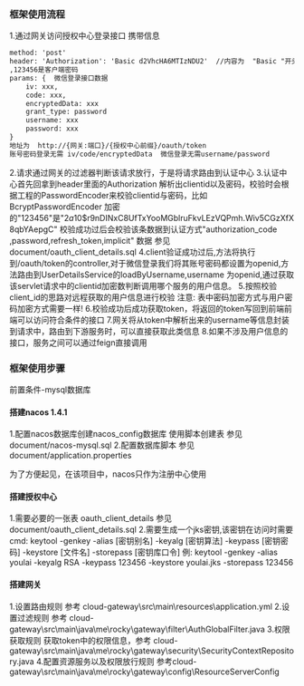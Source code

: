 ### 框架使用流程
1.通过网关访问授权中心登录接口 携带信息
```txt
method: 'post'
header: 'Authorization': 'Basic d2VhcHA6MTIzNDU2'  //内容为  "Basic "开头的  "weapp:123456" 的base64编码字符串  weapp是clientid
,123456是客户端密码
params: {  微信登录接口数据
    iv: xxx,
    code: xxx,
    encryptedData: xxx
    grant_type: password
    username: xxx
    password: xxx
}
地址为  http://{网关:端口}/{授权中心前缀}/oauth/token
账号密码登录无需 iv/code/encryptedData  微信登录无需username/password 
```
2.请求通过网关的过滤器判断该请求放行，于是将请求路由到认证中心
3.认证中心首先回拿到header里面的Authorization 解析出clientid以及密码，校验时会根据工程的PasswordEncoder来校验clientid与密码，比如BcryptPasswordEncoder
加密的"123456"是"$2a$10$r9nDINxC8UfTxYooMGblruFkvLEzVQPmh.Wiv5CGzXfX8qbYAepgC" 校验成功过后会校验该条数据到认证方式"authorization_code
,password,refresh_token,implicit"  数据 参见document/oauth_client_details.sql 
4.client验证成功过后,方法将执行到/oauth/token的controller,对于微信登录我们将其账号密码都设置为openid,方法路由到UserDetailsService的loadByUsername,username
为openid,通过获取该servlet请求中的clientid加密数判断调用哪个服务的用户信息。
5.按照校验client_id的思路对远程获取的用户信息进行校验   注意: 表中密码加密方式与用户密码加密方式需要一样!
6.校验成功后成功获取token，将返回的token写回到前端前端可以访问符合条件的接口
7.网关将从token中解析出来的username等信息封装到请求中，路由到下游服务时，可以直接获取此类信息
8.如果不涉及用户信息的接口，服务之间可以通过feign直接调用
### 框架使用步骤
前置条件-mysql数据库  
#### 搭建nacos 1.4.1 
1.配置nacos数据库创建nacos_config数据库  使用脚本创建表   参见document/nacos-mysql.sql
2.配置数据库脚本  参见document/application.properties

为了方便起见，在该项目中，nacos只作为注册中心使用
#### 搭建授权中心
1.需要必要的一张表 oauth_client_details 参见document/oauth_client_details.sql 
2.需要生成一个jks密钥,该密钥在访问时需要
cmd:  keytool -genkey -alias [密钥别名] -keyalg [密钥算法] -keypass [密钥密码] -keystore [文件名] -storepass [密钥库口令]
例: keytool -genkey -alias youlai -keyalg RSA -keypass 123456 -keystore youlai.jks -storepass 123456
     
#### 搭建网关
1.设置路由规则 参考 cloud-gateway\src\main\resources\application.yml
2.设置过滤规则 参考 cloud-gateway\src\main\java\me\rocky\gateway\filter\AuthGlobalFilter.java
3.权限获取规则 获取token中的权限信息，参考 cloud-gateway\src\main\java\me\rocky\gateway\security\SecurityContextRepository.java
4.配置资源服务以及权限放行规则  参考cloud-gateway\src\main\java\me\rocky\gateway\config\ResourceServerConfig
